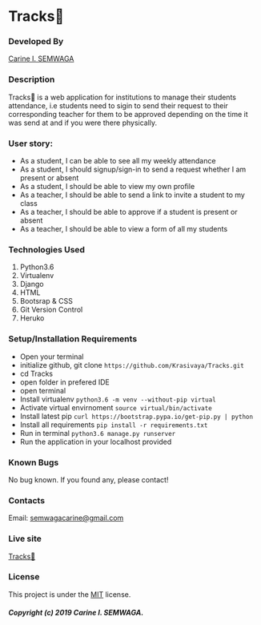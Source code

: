 # Tracks👣

### Developed By
[Carine I. SEMWAGA](https://github.com/Krasivaya)

### Description
Tracks👣 is a web application for institutions to manage their students attendance, 
i.e students need to sigin to send their request to their corresponding teacher 
for them to be approved depending on the time it was send at and if you were there 
physically.

### User story:
* As a student, I can be able to see all my weekly attendance
* As a student,  I should signup/sign-in to send a request whether I am present or absent
* As a student, I should be able to view my own profile
* As a teacher, I should be able to send a link to invite a student to my class
* As a teacher, I should be able to approve if a student is present or absent
* As a teacher, I should be able to view a form of all my students

### Technologies Used

1. Python3.6
2. Virtualenv
3. Django 
4. HTML
5. Bootsrap & CSS
6. Git Version Control
7. Heruko

### Setup/Installation Requirements

* Open your terminal
* initialize github, git clone ` https://github.com/Krasivaya/Tracks.git `
* cd Tracks
* open folder in prefered IDE
* open terminal
* Install virtualenv `python3.6 -m venv --without-pip virtual`
* Activate virtual envirnoment `source virtual/bin/activate`
* Install latest pip `curl https://bootstrap.pypa.io/get-pip.py | python`
* Install all requirements `pip install -r requirements.txt`
* Run in terminal `python3.6 manage.py runserver`
* Run the application in your localhost provided

### Known Bugs
No bug known. If you found any, please contact!

### Contacts
Email: semwagacarine@gmail.com

### Live site
[Tracks👣](https://krasivaya-tracks.herokuapp.com/)

### License
This project is under the [MIT](https://github.com/Krasivaya/github/blob/master/LICENSE) license.

##### Copyright (c) 2019 Carine I. SEMWAGA.